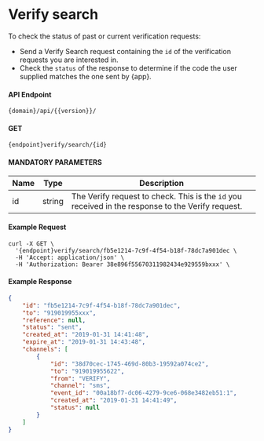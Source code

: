 # Verify search

To check the status of past or current verification requests:

  - Send a Verify Search request containing the `id` of the verification requests you are interested in.
  - Check the `status` of the response to determine if the code the user supplied matches the one sent by {app}.

#### API Endpoint

```
{domain}/api/{{version}}/
```

#### GET
```
{endpoint}verify/search/{id}
```

#### MANDATORY PARAMETERS

| Name     | Type | Description |
|----------|------|----------|
| id | string | The Verify request to check. This is the `id` you received in the response to the Verify request.|

#### Example Request

```curl
curl -X GET \
  '{endpoint}verify/search/fb5e1214-7c9f-4f54-b18f-78dc7a901dec \
  -H 'Accept: application/json' \
  -H 'Authorization: Bearer 38e896f55670311982434e929559bxxx' \
```

#### Example Response

```json
{
    "id": "fb5e1214-7c9f-4f54-b18f-78dc7a901dec",
    "to": "919019955xxx",
    "reference": null,
    "status": "sent",
    "created_at": "2019-01-31 14:41:48",
    "expire_at": "2019-01-31 14:43:48",
    "channels": [
        {
            "id": "38d70cec-1745-469d-80b3-19592a074ce2",
            "to": "919019955622",
            "from": "VERIFY",
            "channel": "sms",
            "event_id": "00a18bf7-dc06-4279-9ce6-068e3482eb51:1",
            "created_at": "2019-01-31 14:41:49",
            "status": null
        }
    ]
}
```